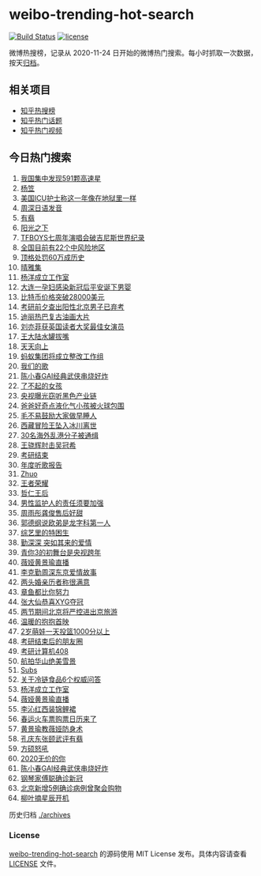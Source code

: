 # weibo-trending-hot-search

[![Build Status](https://github.com/justjavac/weibo-trending-hot-search/workflows/ci/badge.svg?branch=master)](https://github.com/justjavac/weibo-trending-hot-search/actions)
[![license](https://img.shields.io/github/license/justjavac/weibo-trending-hot-search)](https://github.com/justjavac/weibo-trending-hot-search/blob/master/LICENSE)

微博热搜榜，记录从 2020-11-24 日开始的微博热门搜索。每小时抓取一次数据，按天[归档](./archives)。

## 相关项目

- [知乎热搜榜](https://github.com/justjavac/zhihu-trending-top-search)
- [知乎热门话题](https://github.com/justjavac/zhihu-trending-hot-questions)
- [知乎热门视频](https://github.com/justjavac/zhihu-trending-hot-video)

## 今日热门搜索

<!-- BEGIN -->
<!-- 最后更新时间 Mon Dec 28 2020 05:14:50 GMT+0800 (CST) -->
1. [我国集中发现591颗高速星](https://s.weibo.com//weibo?q=%23%E6%88%91%E5%9B%BD%E9%9B%86%E4%B8%AD%E5%8F%91%E7%8E%B0591%E9%A2%97%E9%AB%98%E9%80%9F%E6%98%9F%23&Refer=new_time)
1. [杨笠](https://s.weibo.com//weibo?q=%E6%9D%A8%E7%AC%A0&Refer=top)
1. [美国ICU护士称这一年像在地狱里一样](https://s.weibo.com//weibo?q=%23%E7%BE%8E%E5%9B%BDICU%E6%8A%A4%E5%A3%AB%E7%A7%B0%E8%BF%99%E4%B8%80%E5%B9%B4%E5%83%8F%E5%9C%A8%E5%9C%B0%E7%8B%B1%E9%87%8C%E4%B8%80%E6%A0%B7%23&Refer=top)
1. [周深日语发音](https://s.weibo.com//weibo?q=%23%E5%91%A8%E6%B7%B1%E6%97%A5%E8%AF%AD%E5%8F%91%E9%9F%B3%23&Refer=top)
1. [有翡](https://s.weibo.com//weibo?q=%E6%9C%89%E7%BF%A1&Refer=top)
1. [阳光之下](https://s.weibo.com//weibo?q=%E9%98%B3%E5%85%89%E4%B9%8B%E4%B8%8B&Refer=top)
1. [TFBOYS七周年演唱会破吉尼斯世界纪录](https://s.weibo.com//weibo?q=%23TFBOYS%E4%B8%83%E5%91%A8%E5%B9%B4%E6%BC%94%E5%94%B1%E4%BC%9A%E7%A0%B4%E5%90%89%E5%B0%BC%E6%96%AF%E4%B8%96%E7%95%8C%E7%BA%AA%E5%BD%95%23&Refer=top)
1. [全国目前有22个中风险地区](https://s.weibo.com//weibo?q=%23%E5%85%A8%E5%9B%BD%E7%9B%AE%E5%89%8D%E6%9C%8922%E4%B8%AA%E4%B8%AD%E9%A3%8E%E9%99%A9%E5%9C%B0%E5%8C%BA%23&Refer=top)
1. [顶格处罚60万成历史](https://s.weibo.com//weibo?q=%23%E9%A1%B6%E6%A0%BC%E5%A4%84%E7%BD%9A60%E4%B8%87%E6%88%90%E5%8E%86%E5%8F%B2%23&Refer=top)
1. [晴雅集](https://s.weibo.com//weibo?q=%E6%99%B4%E9%9B%85%E9%9B%86&Refer=top)
1. [杨洋成立工作室](https://s.weibo.com//weibo?q=%23%E6%9D%A8%E6%B4%8B%E6%88%90%E7%AB%8B%E5%B7%A5%E4%BD%9C%E5%AE%A4%23&Refer=top)
1. [大连一孕妇感染新冠后平安诞下男婴](https://s.weibo.com//weibo?q=%23%E5%A4%A7%E8%BF%9E%E4%B8%80%E5%AD%95%E5%A6%87%E6%84%9F%E6%9F%93%E6%96%B0%E5%86%A0%E5%90%8E%E5%B9%B3%E5%AE%89%E8%AF%9E%E4%B8%8B%E7%94%B7%E5%A9%B4%23&Refer=top)
1. [比特币价格突破28000美元](https://s.weibo.com//weibo?q=%E6%AF%94%E7%89%B9%E5%B8%81%E4%BB%B7%E6%A0%BC%E7%AA%81%E7%A0%B428000%E7%BE%8E%E5%85%83&Refer=top)
1. [考研前夕查出阳性北京男子已弃考](https://s.weibo.com//weibo?q=%23%E8%80%83%E7%A0%94%E5%89%8D%E5%A4%95%E6%9F%A5%E5%87%BA%E9%98%B3%E6%80%A7%E5%8C%97%E4%BA%AC%E7%94%B7%E5%AD%90%E5%B7%B2%E5%BC%83%E8%80%83%23&Refer=top)
1. [迪丽热巴复古油画大片](https://s.weibo.com//weibo?q=%23%E8%BF%AA%E4%B8%BD%E7%83%AD%E5%B7%B4%E5%A4%8D%E5%8F%A4%E6%B2%B9%E7%94%BB%E5%A4%A7%E7%89%87%23&Refer=top)
1. [刘亦菲获英国读者大奖最佳女演员](https://s.weibo.com//weibo?q=%23%E5%88%98%E4%BA%A6%E8%8F%B2%E8%8E%B7%E8%8B%B1%E5%9B%BD%E8%AF%BB%E8%80%85%E5%A4%A7%E5%A5%96%E6%9C%80%E4%BD%B3%E5%A5%B3%E6%BC%94%E5%91%98%23&Refer=top)
1. [王大陆水罐拔嘴](https://s.weibo.com//weibo?q=%23%E7%8E%8B%E5%A4%A7%E9%99%86%E6%B0%B4%E7%BD%90%E6%8B%94%E5%98%B4%23&Refer=top)
1. [天天向上](https://s.weibo.com//weibo?q=%E5%A4%A9%E5%A4%A9%E5%90%91%E4%B8%8A&Refer=top)
1. [蚂蚁集团将成立整改工作组](https://s.weibo.com//weibo?q=%E8%9A%82%E8%9A%81%E9%9B%86%E5%9B%A2%E5%B0%86%E6%88%90%E7%AB%8B%E6%95%B4%E6%94%B9%E5%B7%A5%E4%BD%9C%E7%BB%84&Refer=top)
1. [我们的歌](https://s.weibo.com//weibo?q=%E6%88%91%E4%BB%AC%E7%9A%84%E6%AD%8C&Refer=top)
1. [陈小春GAI经典武侠串烧好炸](https://s.weibo.com//weibo?q=%E9%99%88%E5%B0%8F%E6%98%A5GAI%E7%BB%8F%E5%85%B8%E6%AD%A6%E4%BE%A0%E4%B8%B2%E7%83%A7%E5%A5%BD%E7%82%B8&Refer=top)
1. [了不起的女孩](https://s.weibo.com//weibo?q=%E4%BA%86%E4%B8%8D%E8%B5%B7%E7%9A%84%E5%A5%B3%E5%AD%A9&Refer=top)
1. [央视曝光窃听黑色产业链](https://s.weibo.com//weibo?q=%23%E5%A4%AE%E8%A7%86%E6%9B%9D%E5%85%89%E7%AA%83%E5%90%AC%E9%BB%91%E8%89%B2%E4%BA%A7%E4%B8%9A%E9%93%BE%23&Refer=top)
1. [爸爸好奇点液化气小孩被火球包围](https://s.weibo.com//weibo?q=%23%E7%88%B8%E7%88%B8%E5%A5%BD%E5%A5%87%E7%82%B9%E6%B6%B2%E5%8C%96%E6%B0%94%E5%B0%8F%E5%AD%A9%E8%A2%AB%E7%81%AB%E7%90%83%E5%8C%85%E5%9B%B4%23&Refer=top)
1. [毛不易鼓励大家做早睡人](https://s.weibo.com//weibo?q=%23%E6%AF%9B%E4%B8%8D%E6%98%93%E9%BC%93%E5%8A%B1%E5%A4%A7%E5%AE%B6%E5%81%9A%E6%97%A9%E7%9D%A1%E4%BA%BA%23&Refer=top)
1. [西藏冒险王坠入冰川离世](https://s.weibo.com//weibo?q=%23%E8%A5%BF%E8%97%8F%E5%86%92%E9%99%A9%E7%8E%8B%E5%9D%A0%E5%85%A5%E5%86%B0%E5%B7%9D%E7%A6%BB%E4%B8%96%23&Refer=top)
1. [30名海外乱港分子被通缉](https://s.weibo.com//weibo?q=%2330%E5%90%8D%E6%B5%B7%E5%A4%96%E4%B9%B1%E6%B8%AF%E5%88%86%E5%AD%90%E8%A2%AB%E9%80%9A%E7%BC%89%23&Refer=top)
1. [王骁辉肘击吴冠希](https://s.weibo.com//weibo?q=%E7%8E%8B%E9%AA%81%E8%BE%89%E8%82%98%E5%87%BB%E5%90%B4%E5%86%A0%E5%B8%8C&Refer=top)
1. [考研结束](https://s.weibo.com//weibo?q=%E8%80%83%E7%A0%94%E7%BB%93%E6%9D%9F&Refer=top)
1. [年度听歌报告](https://s.weibo.com//weibo?q=%E5%B9%B4%E5%BA%A6%E5%90%AC%E6%AD%8C%E6%8A%A5%E5%91%8A&Refer=top)
1. [Zhuo](https://s.weibo.com//weibo?q=Zhuo&Refer=top)
1. [王者荣耀](https://s.weibo.com//weibo?q=%E7%8E%8B%E8%80%85%E8%8D%A3%E8%80%80&Refer=top)
1. [哲仁王后](https://s.weibo.com//weibo?q=%E5%93%B2%E4%BB%81%E7%8E%8B%E5%90%8E&Refer=top)
1. [男性监护人的责任须要加强](https://s.weibo.com//weibo?q=%23%E7%94%B7%E6%80%A7%E7%9B%91%E6%8A%A4%E4%BA%BA%E7%9A%84%E8%B4%A3%E4%BB%BB%E9%A1%BB%E8%A6%81%E5%8A%A0%E5%BC%BA%23&Refer=top)
1. [周雨彤龚俊售后好甜](https://s.weibo.com//weibo?q=%23%E5%91%A8%E9%9B%A8%E5%BD%A4%E9%BE%9A%E4%BF%8A%E5%94%AE%E5%90%8E%E5%A5%BD%E7%94%9C%23&Refer=top)
1. [郭德纲说欧弟是龙字科第一人](https://s.weibo.com//weibo?q=%23%E9%83%AD%E5%BE%B7%E7%BA%B2%E8%AF%B4%E6%AC%A7%E5%BC%9F%E6%98%AF%E9%BE%99%E5%AD%97%E7%A7%91%E7%AC%AC%E4%B8%80%E4%BA%BA%23&Refer=top)
1. [综艺里的特困生](https://s.weibo.com//weibo?q=%23%E7%BB%BC%E8%89%BA%E9%87%8C%E7%9A%84%E7%89%B9%E5%9B%B0%E7%94%9F%23&Refer=top)
1. [勤深深 突如其来的爱情](https://s.weibo.com//weibo?q=%E5%8B%A4%E6%B7%B1%E6%B7%B1%20%E7%AA%81%E5%A6%82%E5%85%B6%E6%9D%A5%E7%9A%84%E7%88%B1%E6%83%85&Refer=top)
1. [青你3的初舞台是央视跨年](https://s.weibo.com//weibo?q=%23%E9%9D%92%E4%BD%A03%E7%9A%84%E5%88%9D%E8%88%9E%E5%8F%B0%E6%98%AF%E5%A4%AE%E8%A7%86%E8%B7%A8%E5%B9%B4%23&Refer=top)
1. [薇娅黄景瑜直播](https://s.weibo.com//weibo?q=%E8%96%87%E5%A8%85%E9%BB%84%E6%99%AF%E7%91%9C%E7%9B%B4%E6%92%AD&Refer=top)
1. [李克勤周深东京爱情故事](https://s.weibo.com//weibo?q=%23%E6%9D%8E%E5%85%8B%E5%8B%A4%E5%91%A8%E6%B7%B1%E4%B8%9C%E4%BA%AC%E7%88%B1%E6%83%85%E6%95%85%E4%BA%8B%23&Refer=top)
1. [两头婚亲历者称很满意](https://s.weibo.com//weibo?q=%23%E4%B8%A4%E5%A4%B4%E5%A9%9A%E4%BA%B2%E5%8E%86%E8%80%85%E7%A7%B0%E5%BE%88%E6%BB%A1%E6%84%8F%23&Refer=top)
1. [章鱼都比你努力](https://s.weibo.com//weibo?q=%23%E7%AB%A0%E9%B1%BC%E9%83%BD%E6%AF%94%E4%BD%A0%E5%8A%AA%E5%8A%9B%23&Refer=top)
1. [张大仙恭喜XYG夺冠](https://s.weibo.com//weibo?q=%23%E5%BC%A0%E5%A4%A7%E4%BB%99%E6%81%AD%E5%96%9CXYG%E5%A4%BA%E5%86%A0%23&Refer=top)
1. [两节期间北京将严控进出京旅游](https://s.weibo.com//weibo?q=%23%E4%B8%A4%E8%8A%82%E6%9C%9F%E9%97%B4%E5%8C%97%E4%BA%AC%E5%B0%86%E4%B8%A5%E6%8E%A7%E8%BF%9B%E5%87%BA%E4%BA%AC%E6%97%85%E6%B8%B8%23&Refer=top)
1. [温暖的抱抱首映](https://s.weibo.com//weibo?q=%E6%B8%A9%E6%9A%96%E7%9A%84%E6%8A%B1%E6%8A%B1%E9%A6%96%E6%98%A0&Refer=top)
1. [2岁萌娃一天投篮1000分以上](https://s.weibo.com//weibo?q=%232%E5%B2%81%E8%90%8C%E5%A8%83%E4%B8%80%E5%A4%A9%E6%8A%95%E7%AF%AE1000%E5%88%86%E4%BB%A5%E4%B8%8A%23&Refer=top)
1. [考研结束后的朋友圈](https://s.weibo.com//weibo?q=%23%E8%80%83%E7%A0%94%E7%BB%93%E6%9D%9F%E5%90%8E%E7%9A%84%E6%9C%8B%E5%8F%8B%E5%9C%88%23&Refer=top)
1. [考研计算机408](https://s.weibo.com//weibo?q=%23%E8%80%83%E7%A0%94%E8%AE%A1%E7%AE%97%E6%9C%BA408%23&Refer=top)
1. [航拍华山绝美雪景](https://s.weibo.com//weibo?q=%23%E8%88%AA%E6%8B%8D%E5%8D%8E%E5%B1%B1%E7%BB%9D%E7%BE%8E%E9%9B%AA%E6%99%AF%23&Refer=top)
1. [Subs](https://s.weibo.com//weibo?q=Subs&Refer=top)
1. [关于冷链食品6个权威问答](https://s.weibo.com//weibo?q=%23%E5%85%B3%E4%BA%8E%E5%86%B7%E9%93%BE%E9%A3%9F%E5%93%816%E4%B8%AA%E6%9D%83%E5%A8%81%E9%97%AE%E7%AD%94%23&Refer=new_time)
1. [杨洋成立工作室](https://s.weibo.com//weibo?q=%E6%9D%A8%E6%B4%8B%E6%88%90%E7%AB%8B%E5%B7%A5%E4%BD%9C%E5%AE%A4&Refer=top)
1. [薇娅黄景瑜直播](https://s.weibo.com//weibo?q=%23%E8%96%87%E5%A8%85%E9%BB%84%E6%99%AF%E7%91%9C%E7%9B%B4%E6%92%AD%23&Refer=top)
1. [李沁红西装锦鲤裙](https://s.weibo.com//weibo?q=%23%E6%9D%8E%E6%B2%81%E7%BA%A2%E8%A5%BF%E8%A3%85%E9%94%A6%E9%B2%A4%E8%A3%99%23&Refer=top)
1. [春运火车票购票日历来了](https://s.weibo.com//weibo?q=%23%E6%98%A5%E8%BF%90%E7%81%AB%E8%BD%A6%E7%A5%A8%E8%B4%AD%E7%A5%A8%E6%97%A5%E5%8E%86%E6%9D%A5%E4%BA%86%23&Refer=new_time)
1. [黄景瑜教薇娅防身术](https://s.weibo.com//weibo?q=%23%E9%BB%84%E6%99%AF%E7%91%9C%E6%95%99%E8%96%87%E5%A8%85%E9%98%B2%E8%BA%AB%E6%9C%AF%23&Refer=top)
1. [孔庆东张颐武评有翡](https://s.weibo.com//weibo?q=%23%E5%AD%94%E5%BA%86%E4%B8%9C%E5%BC%A0%E9%A2%90%E6%AD%A6%E8%AF%84%E6%9C%89%E7%BF%A1%23&Refer=top)
1. [方硕怒吼](https://s.weibo.com//weibo?q=%23%E6%96%B9%E7%A1%95%E6%80%92%E5%90%BC%23&Refer=top)
1. [2020无价的你](https://s.weibo.com//weibo?q=%232020%E6%97%A0%E4%BB%B7%E7%9A%84%E4%BD%A0%23&Refer=new_time)
1. [陈小春GAI经典武侠串烧好炸](https://s.weibo.com//weibo?q=%23%E9%99%88%E5%B0%8F%E6%98%A5GAI%E7%BB%8F%E5%85%B8%E6%AD%A6%E4%BE%A0%E4%B8%B2%E7%83%A7%E5%A5%BD%E7%82%B8%23&Refer=top)
1. [钢琴家傅聪确诊新冠](https://s.weibo.com//weibo?q=%23%E9%92%A2%E7%90%B4%E5%AE%B6%E5%82%85%E8%81%AA%E7%A1%AE%E8%AF%8A%E6%96%B0%E5%86%A0%23&Refer=top)
1. [北京新增5例确诊病例曾聚会购物](https://s.weibo.com//weibo?q=%23%E5%8C%97%E4%BA%AC%E6%96%B0%E5%A2%9E5%E4%BE%8B%E7%A1%AE%E8%AF%8A%E7%97%85%E4%BE%8B%E6%9B%BE%E8%81%9A%E4%BC%9A%E8%B4%AD%E7%89%A9%23&Refer=top)
1. [柳叶摘星辰开机](https://s.weibo.com//weibo?q=%E6%9F%B3%E5%8F%B6%E6%91%98%E6%98%9F%E8%BE%B0%E5%BC%80%E6%9C%BA&Refer=top)
<!-- END -->

历史归档 [./archives](./archives)

### License

[weibo-trending-hot-search](https://github.com/justjavac/weibo-trending-hot-search) 的源码使用 MIT License 发布。具体内容请查看 [LICENSE](./LICENSE) 文件。
